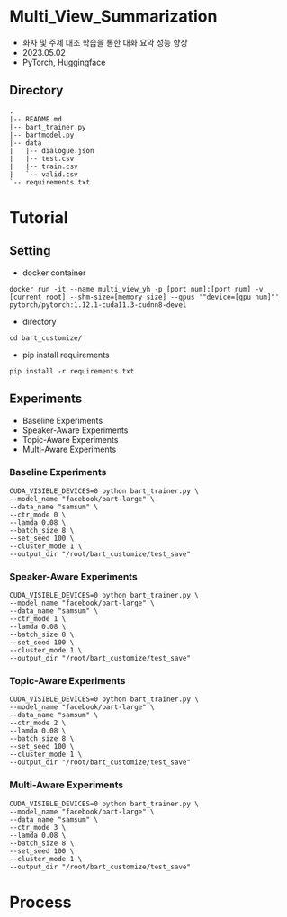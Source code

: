 # Multi_View_Summarization
- 화자 및 주제 대조 학습을 통한 대화 요약 성능 향상
- 2023.05.02
- PyTorch, Huggingface

## Directory
```
.
|-- README.md
|-- bart_trainer.py
|-- bartmodel.py
|-- data
|   |-- dialogue.json
|   |-- test.csv
|   |-- train.csv
|   `-- valid.csv
`-- requirements.txt
```

# Tutorial
## Setting
- docker container
```
docker run -it --name multi_view_yh -p [port num]:[port num] -v [current root] --shm-size=[memory size] --gpus '"device=[gpu num]"' pytorch/pytorch:1.12.1-cuda11.3-cudnn8-devel
```
- directory
```
cd bart_customize/
```
- pip install requirements
```
pip install -r requirements.txt
```

## Experiments
- Baseline Experiments
- Speaker-Aware Experiments
- Topic-Aware Experiments
- Multi-Aware Experiments

### Baseline Experiments
```
CUDA_VISIBLE_DEVICES=0 python bart_trainer.py \
--model_name "facebook/bart-large" \
--data_name "samsum" \
--ctr_mode 0 \
--lamda 0.08 \
--batch_size 8 \
--set_seed 100 \
--cluster_mode 1 \
--output_dir "/root/bart_customize/test_save"
```

### Speaker-Aware Experiments
```
CUDA_VISIBLE_DEVICES=0 python bart_trainer.py \
--model_name "facebook/bart-large" \
--data_name "samsum" \
--ctr_mode 1 \
--lamda 0.08 \
--batch_size 8 \
--set_seed 100 \
--cluster_mode 1 \
--output_dir "/root/bart_customize/test_save"
```

### Topic-Aware Experiments
```
CUDA_VISIBLE_DEVICES=0 python bart_trainer.py \
--model_name "facebook/bart-large" \
--data_name "samsum" \
--ctr_mode 2 \
--lamda 0.08 \
--batch_size 8 \
--set_seed 100 \
--cluster_mode 1 \
--output_dir "/root/bart_customize/test_save"
```

### Multi-Aware Experiments
```
CUDA_VISIBLE_DEVICES=0 python bart_trainer.py \
--model_name "facebook/bart-large" \
--data_name "samsum" \
--ctr_mode 3 \
--lamda 0.08 \
--batch_size 8 \
--set_seed 100 \
--cluster_mode 1 \
--output_dir "/root/bart_customize/test_save"
```

# Process
